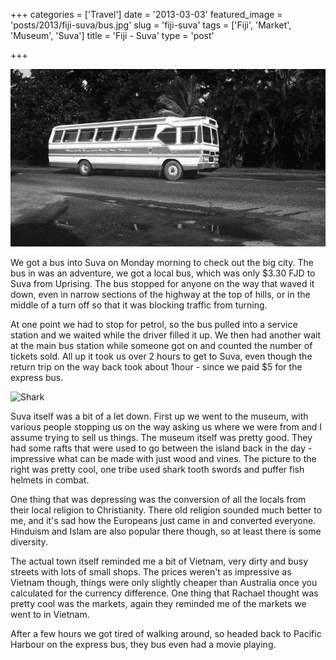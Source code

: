 +++
categories = ['Travel']
date = '2013-03-03'
featured_image = 'posts/2013/fiji-suva/bus.jpg'
slug = 'fiji-suva'
tags = ['Fiji', 'Market', 'Museum', 'Suva']
title = 'Fiji - Suva'
type = 'post'

+++

![Fiji Bus](bus.jpg)

We got a bus into Suva on Monday morning to check out the big city. The bus in was an adventure, we got a local bus, which was only $3.30 FJD to Suva from Uprising. The bus stopped for anyone on the way that waved it down, even in narrow sections of the highway at the top of hills, or in the middle of a turn off so that it was blocking traffic from turning.

At one point we had to stop for petrol, so the bus pulled into a service station and we waited while the driver filled it up. We then had another wait at the main bus station while someone got on and counted the number of tickets sold. All up it took us over 2 hours to get to Suva, even though the return trip on the way back took about 1hour - since we paid $5 for the express bus.

![Shark](p1110283.jpg)

Suva itself was a bit of a let down. First up we went to the museum, with various people stopping us on the way asking us where we were from and I assume trying to sell us things. The museum itself was pretty good. They had some rafts that were used to go between the island back in the day - impressive what can be made with just wood and vines. The picture to the right was pretty cool, one tribe used shark tooth swords and puffer fish helmets in combat.

One thing that was depressing was the conversion of all the locals from their local religion to Christianity. There old religion sounded much better to me, and it's sad how the Europeans just came in and converted everyone. Hinduism and Islam are also popular there though, so at least there is some diversity.

The actual town itself reminded me a bit of Vietnam, very dirty and busy streets with lots of small shops. The prices weren't as impressive as Vietnam though, things were only slightly cheaper than Australia once you calculated for the currency difference. One thing that Rachael thought was pretty cool was the markets, again they reminded me of the markets we went to in Vietnam.

After a few hours we got tired of walking around, so headed back to Pacific Harbour on the express bus, they bus even had a movie playing.